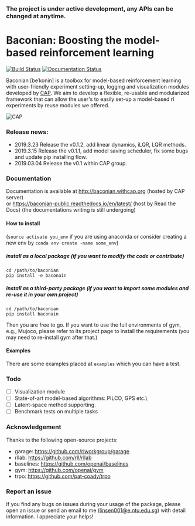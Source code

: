 ### The project is under active development, any APIs can be changed at anytime.

# Baconian:  Boosting the model-based reinforcement learning 
[![Build Status](https://travis-ci.com/Lukeeeeee/baconian.svg?branch=master)](https://travis-ci.com/Lukeeeeee/baconian)
[![Documentation Status](https://readthedocs.org/projects/baconian-public/badge/?version=latest)](https://baconian-public.readthedocs.io/en/latest/?badge=latest)

Baconian [beˈkonin] is a toolbox for model-based reinforcement learning with user-friendly experiment setting-up, logging 
and visualization modules developed by [CAP](http://cap.scse.ntu.edu.sg/). We aim to develop a flexible, re-usable and 
modularized framework that can allow the user's to easily set-up a model-based rl experiments by reuse modules we 
offered.

![CAP](https://user-images.githubusercontent.com/9161548/40165577-eff023c4-59ee-11e8-8bf5-508325a23baa.png)

### Release news:
- 2019.3.23 Release the v0.1.2, add linear dynamics, iLQR, LQR methods.
- 2019.3.15 Release the v0.1.1, add model saving scheduler, fix some bugs and update pip installing flow.
- 2019.03.04 Release the v0.1 within CAP group.
### Documentation
Documentation is available at http://baconian.withcap.org (hosted by CAP server)  
or https://baconian-public.readthedocs.io/en/latest/ (host by Read the Docs)
(the documentations writing is still undergoing)
#### How to install

(`source activate you_env` if you are using anaconda or consider creating a new env by `conda env create -name some_env`)
##### install as a local package (if you want to modify the code or contribute)
```
cd /path/to/baconian
pip install -e baconain 
```
##### install as a third-party package (if you want to import some modules and re-use it in your own project)
```
cd /path/to/baconian
pip install baconain 
```

Then you are free to go. If you want to use the full environments of gym, e.g., Mujoco, please refer to its  project 
page to install the requirements (you may need to re-install gym after that.)

#### Examples
There are some examples placed at `examples` which you can have a test. 


### Todo

- [ ] Visualization module
- [ ] State-of-art model-based algorithms: PILCO, GPS etc.\
- [ ] Latent-space method supporting.
- [ ] Benchmark tests on multiple tasks

### Acknowledgement 
Thanks to the following open-source projects:

- garage: https://github.com/rlworkgroup/garage
- rllab: https://github.com/rll/rllab
- baselines: https://github.com/openai/baselines
- gym: https://github.com/openai/gym
- trpo: https://github.com/pat-coady/trpo

### Report an issue 
If you find any bugs on issues during your usage of the package, please open an issue or send an email to me 
(linsen001@e.ntu.edu.sg) with detail information. I appreciate your helps!